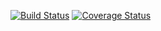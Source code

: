 [![Build Status](https://travis-ci.org/AnnaKL/Top-Online-Shop.svg?branch=master)](https://travis-ci.org/AnnaKL/Top-Online-Shop)  [![Coverage Status](https://coveralls.io/repos/AnnaKL/Top-Online-Shop/badge.svg?branch=master&service=github)](https://coveralls.io/github/AnnaKL/Top-Online-Shop?branch=master)